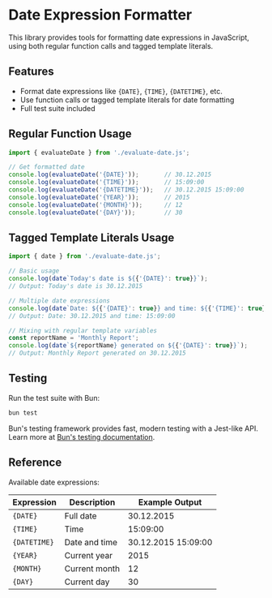 # Date Expression Formatter

This library provides tools for formatting date expressions in JavaScript, using both regular function calls and tagged template literals.

## Features

- Format date expressions like `{DATE}`, `{TIME}`, `{DATETIME}`, etc.
- Use function calls or tagged template literals for date formatting
- Full test suite included

## Regular Function Usage

```javascript
import { evaluateDate } from './evaluate-date.js';

// Get formatted date
console.log(evaluateDate('{DATE}'));       // 30.12.2015
console.log(evaluateDate('{TIME}'));       // 15:09:00
console.log(evaluateDate('{DATETIME}'));   // 30.12.2015 15:09:00
console.log(evaluateDate('{YEAR}'));       // 2015
console.log(evaluateDate('{MONTH}'));      // 12
console.log(evaluateDate('{DAY}'));        // 30
```

## Tagged Template Literals Usage

```javascript
import { date } from './evaluate-date.js';

// Basic usage
console.log(date`Today's date is ${{'{DATE}': true}}`);
// Output: Today's date is 30.12.2015

// Multiple date expressions
console.log(date`Date: ${{'{DATE}': true}} and time: ${{'{TIME}': true}}`);
// Output: Date: 30.12.2015 and time: 15:09:00

// Mixing with regular template variables
const reportName = 'Monthly Report';
console.log(date`${reportName} generated on ${{'{DATE}': true}}`);
// Output: Monthly Report generated on 30.12.2015
```

## Testing

Run the test suite with Bun:

```bash
bun test
```

Bun's testing framework provides fast, modern testing with a Jest-like API. Learn more at [Bun's testing documentation](https://bun.sh/docs/cli/test).

## Reference

Available date expressions:

| Expression  | Description         | Example Output      |
|-------------|---------------------|---------------------|
| `{DATE}`    | Full date           | 30.12.2015          |
| `{TIME}`    | Time                | 15:09:00            |
| `{DATETIME}`| Date and time       | 30.12.2015 15:09:00 |
| `{YEAR}`    | Current year        | 2015                |
| `{MONTH}`   | Current month       | 12                  |
| `{DAY}`     | Current day         | 30                  |